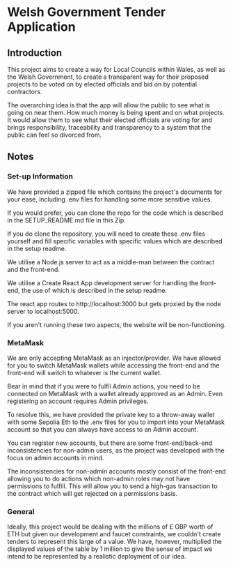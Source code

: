 # Welsh Government Tender Application

## Introduction

This project aims to create a way for Local Councils within Wales, as well as the Welsh Government, to create a transparent way for their proposed projects to be voted on by elected officials and bid on by potential contractors.

The overarching idea is that the app will allow the public to see what is going on near them. How much money is being spent and on what projects. It would allow them to see what their elected officials are voting for and brings responsibility, traceability and transparency to a system that the public can feel so divorced from. 

## Notes

### Set-up Information

We have provided a zipped file which contains the project's documents for your ease, including .env files for handling some more sensitive values.

If you would prefer, you can clone the repo for the code which is described in the SETUP_README.md file in this Zip.

If you do clone the repository, you will need to create these .env files yourself and fill specific variables with specific values which are described in the setup readme.

We utilise a Node.js server to act as a middle-man between the contract and the front-end. 

We utilise a Create React App development server for handling the front-end, the use of which is described in the setup readme.

The react app routes to http://localhost:3000 but gets proxied by the node server to localhost:5000.

If you aren't running these two aspects, the website will be non-functioning.

### MetaMask

We are only accepting MetaMask as an injector/provider. We have allowed for you to switch MetaMask wallets while accessing the front-end and the front-end will switch to whatever is the current wallet.

Bear in mind that if you were to fulfil Admin actions, you need to be connected on MetaMask with a wallet already approved as an Admin. Even registering an account requires Admin privileges.

To resolve this, we have provided the private key to a throw-away wallet with some Sepolia Eth to the .env files for you to import into your MetaMask account so that you can always have access to an Admin account.

You can register new accounts, but there are some front-end/back-end inconsistencies for non-admin users, as the project was developed with the focus on admin accounts in mind.

The inconsistencies for non-admin accounts mostly consist of the front-end allowing you to do actions which non-admin roles may not have permissions to fulfill. This will allow you to send a high-gas transaction to the contract which will get rejected on a permissions basis.

### General

Ideally, this project would be dealing with the millions of £ GBP worth of ETH but given our development and faucet constraints, we couldn't create tenders to represent this large of a value. We have, however, multiplied the displayed values of the table by 1 million to give the sense of impact we intend to be represented by a realistic deployment of our idea.